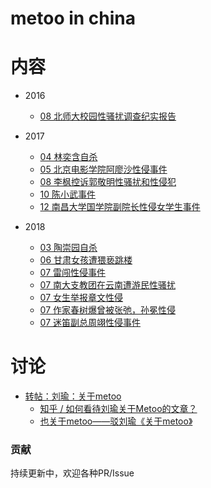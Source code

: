 # metoo in china





# 内容

* 2016
  * [08 北师大校园性骚扰调查纪实报告](./2016/bei-shi-da.md)

* 2017
  * [04 林奕含自杀](./2017/lin-yi-han.md)
  * [05 北京电影学院阿廖沙性侵事件](./2017/a-liao-sha.md)
  * [08 李枫控诉郭敬明性骚扰和性侵犯](./2017/guo-jing-ming.md)
  * [10 陈小武事件](./2017/chen-xiao-wu.md)
  * [12 南昌大学国学院副院长性侵女学生事件](./2017/nan-chang-da-xue.md)

* 2018
  * [03 陶崇园自杀](./2018/wang-pan.md)
  * [06 甘肃女孩遭猥亵跳楼](./2017/gan-su.md)
  * [07 雷闯性侵事件](./2018/lei-chuang.md)
  * [07 南大支教团在云南遭游民性骚扰](./2018/nan-da-zhi-jiao.md)
  * [07 女生举报章文性侵](./2018/zhang-wen.md)
  * [07 作家春树爆曾被张弛，孙冕性侵](./2018/chun-shu.md)
  * [07 迷笛副总周翊性侵事件](./2018/zhou-yi.md)
  
# 讨论

* [转帖：刘瑜：关于metoo](https://matters.news/forum/?post=16439143-1a75-497a-bad2-875d2fcd5d28)
  * [知乎 / 如何看待刘瑜关于Metoo的文章？](https://www.zhihu.com/question/287236158)
  * [也关于metoo——驳刘瑜《关于metoo》](https://www.douban.com/note/684572575/)


### 贡献
持续更新中，欢迎各种PR/Issue
